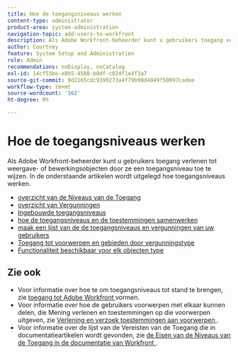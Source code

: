 ```yaml
---
title: Hoe de toegangsniveaus werken
content-type: administrator
product-area: system-administration
navigation-topic: add-users-to-workfront
description: Als Adobe Workfront-beheerder kunt u gebruikers toegang verlenen tot weergave- of bewerkingsobjecten door ze een toegangsniveau toe te wijzen. In de onderstaande artikelen wordt uitgelegd hoe toegangsniveaus werken.
author: Courtney
feature: System Setup and Administration
role: Admin
recommendations: noDisplay, noCatalog
exl-id: 14cf53be-e8b5-4508-b0df-c024f1e4f3a7
source-git-commit: 9d2165cdc9399273a4f79b90d4049f50097cadee
workflow-type: tm+mt
source-wordcount: '162'
ht-degree: 0%

---
```


# Hoe de toegangsniveaus werken

Als Adobe Workfront-beheerder kunt u gebruikers toegang verlenen tot weergave- of bewerkingsobjecten door ze een toegangsniveau toe te wijzen. In de onderstaande artikelen wordt uitgelegd hoe toegangsniveaus werken.

* [ overzicht van de Niveaus van de Toegang ](../../../administration-and-setup/add-users/access-levels-and-object-permissions/access-levels-overview.md)
* [ overzicht van Vergunningen ](/help/quicksilver/administration-and-setup/add-users/access-levels-and-object-permissions/wf-licenses.md)
* [ Ingebouwde toegangsniveaus ](../../../administration-and-setup/add-users/access-levels-and-object-permissions/default-access-levels-in-workfront.md)
* [ hoe de toegangsniveaus en de toestemmingen samenwerken ](../../../administration-and-setup/add-users/access-levels-and-object-permissions/how-access-levels-permissions-work-together.md)
* [ maak een lijst van de de toegangsniveaus en vergunningen van uw gebruikers ](../../../administration-and-setup/add-users/access-levels-and-object-permissions/list-access-levels-and-licenses-for-your-users.md)
* [ Toegang tot voorwerpen en gebieden door vergunningstype ](../../../administration-and-setup/add-users/access-levels-and-object-permissions/access-to-objects-and-areas-by-license-type.md)
* [ Functionaliteit beschikbaar voor elk objecten type ](../../../administration-and-setup/add-users/access-levels-and-object-permissions/functionality-available-for-each-object-type.md)

## Zie ook

* Voor informatie over hoe te om toegangsniveaus tot stand te brengen, zie [ toegang tot Adobe Workfront ](../../../administration-and-setup/add-users/configure-and-grant-access/configure-access.md) vormen.
* Voor informatie over hoe de gebruikers voorwerpen met elkaar kunnen delen, die Mening verlenen en toestemmingen op die voorwerpen uitgeven, zie [ Verlening en verzoek toestemmingen aan voorwerpen ](../../../workfront-basics/grant-and-request-access-to-objects/grant-and-request-access-to-objects.md).
* Voor informatie over de lijst van de Vereisten van de Toegang die in documentatieartikelen wordt gevonden, zie [ de Eisen van de Niveaus van de Toegang in de documentatie van Workfront ](/help/quicksilver/administration-and-setup/add-users/access-levels-and-object-permissions/access-level-requirements-in-documentation.md).
